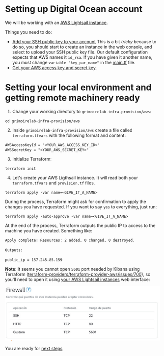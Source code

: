 # Setting up Digital Ocean account

We will be working with an [AWS Lightsail instance](https://aws.amazon.com/lightsail/).

Things you need to do:
* [Add your SSH public key to your account](https://lightsail.aws.amazon.com/ls/docs/en_us/articles/understanding-ssh-in-amazon-lightsail)
This is a bit *tricky* because to do so, you should start to create an instance in the web console, and select to upload your SSH public key file. Our default configuration expects that AWS names it `id_rsa`. If you have given it another name, you must change `variable "key_par_name"` in the [main.tf](main.tf) file.
* [Get your AWS access key and secret key](https://lightsail.aws.amazon.com/ls/docs/en_us/articles/lightsail-how-to-set-up-access-keys-to-use-sdk-api-cli).

# Setting your local environment and getting remote machinery ready

1. Change your working directory to `grimoirelab-infra-provision/aws`:
```
cd grimoirelab-infra-provision/aws
```

2. Inside `grimoirelab-infra-provision/aws` create a file called `terraform.tfvars` with the following format and content:
```
AWSAccessKeyId = "<YOUR_AWS_ACCESS_KEY_ID>"
AWSSecretKey = "<YOUR_AWS_SECRET_KEY>"
```

3. Initialize Terraform:
```
terraform init
```

4. Let's create your AWS Ligthsail instance. It will read both your `terraform.tfvars` and `provision.tf` files.
```
terraform apply -var name=<GIVE_IT_A_NAME>
```

During the process, Terraform might ask for confirmation to apply the changes you
have requested. If you want to say `yes` to everything, just run:
```
terraform apply -auto-approve -var name=<GIVE_IT_A_NAME>
```

At the end of the process, Terraform outputs the public IP to access to the
machine you have created. Something like:
```
Apply complete! Resources: 2 added, 0 changed, 0 destroyed.

Outputs:

public_ip = 157.245.85.159
```

**Note**: It seems you cannot open `5601` port needed by Kibana using Terraform 
([terraform-providers/terraform-provider-aws/issues/700](https://github.com/terraform-providers/terraform-provider-aws/issues/700)),
so you'll need to open it using [your AWS Lightsail instances](https://lightsail.aws.amazon.com/ls/webapp/home)
web interface:

![Lightsail Firewall Management screenshot](lightsail-firewall-management-screenshot.jpg)

You are ready for [next steps](../README.md#step-2-deploy-and-manage-grimoirelab-in-your-cloud-infrastructure)